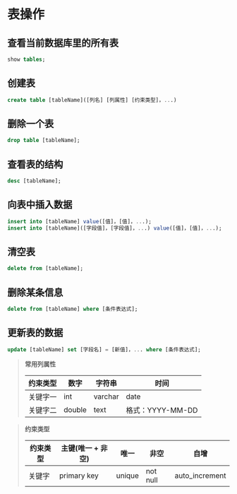 ﻿# 表操作

## 查看当前数据库里的所有表 

```sql
show tables; 
```

##  创建表 

```sql
create table [tableName]([列名] [列属性] [约束类型]，...)   
```

## 删除一个表  

```sql
drop table [tableName];  
```

## 查看表的结构

```sql
desc [tableName];  
```

## 向表中插入数据

```sql
insert into [tableName] value([值]，[值]，...);
insert into [tableName]([字段值]，[字段值]，...) value([值]，[值]，...);
```

## 清空表 

```sql
delete from [tableName];
```

## 删除某条信息 

```sql
delete from [tableName] where [条件表达式];
```

## 更新表的数据

```sql
update [tableName] set [字段名] = [新值]，... where [条件表达式];
```

> **常用列属性**
>
> | 约束类型 | 数字   | 字符串  | 时间             |
> | -------- | ------ | ------- | ---------------- |
> | 关键字一 | int    | varchar | date             |
> | 关键字二 | double | text    | 格式：YYYY-MM-DD |

> **约束类型**
>
> | 约束类型 | 主键(唯一 + 非空) | 唯一   | 非空     | 自增           |
> | -------- | ----------------- | ------ | -------- | -------------- |
> | 关键字   | primary key       | unique | not null | auto_increment |